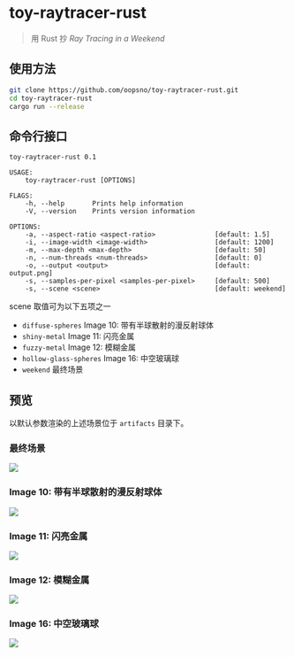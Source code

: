 # toy-raytracer-rust

> 用 Rust 抄 _Ray Tracing in a Weekend_

## 使用方法

```sh
git clone https://github.com/oopsno/toy-raytracer-rust.git
cd toy-raytracer-rust
cargo run --release
```

## 命令行接口

```
toy-raytracer-rust 0.1

USAGE:
    toy-raytracer-rust [OPTIONS]

FLAGS:
    -h, --help       Prints help information
    -V, --version    Prints version information

OPTIONS:
    -a, --aspect-ratio <aspect-ratio>               [default: 1.5]
    -i, --image-width <image-width>                 [default: 1200]
    -m, --max-depth <max-depth>                     [default: 50]
    -n, --num-threads <num-threads>                 [default: 0]
    -o, --output <output>                           [default: output.png]
    -s, --samples-per-pixel <samples-per-pixel>     [default: 500]
    -s, --scene <scene>                             [default: weekend]
```

scene 取值可为以下五项之一
+ `diffuse-spheres` Image 10: 带有半球散射的漫反射球体
+ `shiny-metal` Image 11: 闪亮金属
+ `fuzzy-metal` Image 12: 模糊金属
+ `hollow-glass-spheres` Image 16: 中空玻璃球
+ `weekend` 最终场景

## 预览

以默认参数渲染的上述场景位于 `artifacts` 目录下。

### 最终场景 

![](https://github.com/oopsno/toy-raytracer-rust/blob/master/artifacts/weekend.png)

### Image 10: 带有半球散射的漫反射球体

![](https://github.com/oopsno/toy-raytracer-rust/blob/master/artifacts/diffuse-spheres.png)

### Image 11: 闪亮金属

![](https://github.com/oopsno/toy-raytracer-rust/blob/master/artifacts/shiny-metal.png)

### Image 12: 模糊金属

![](https://github.com/oopsno/toy-raytracer-rust/blob/master/artifacts/fuzzy-metal.png)

### Image 16: 中空玻璃球

![](https://github.com/oopsno/toy-raytracer-rust/blob/master/artifacts/hollow-glass-spheres.png)
